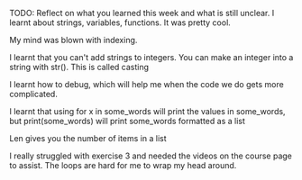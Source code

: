 TODO: Reflect on what you learned this week and what is still unclear.
I learnt about strings, variables, functions. It was pretty cool. 

My mind was blown with indexing. 

I learnt that you can't add strings to integers. You can make an integer into a string with str(). This is called casting

I learnt how to debug, which will help me when the code we do gets more complicated. 

I learnt that using for x in some_words will print the values in some_words, but print(some_words) will print some_words formatted as a list

Len gives you the number of items in a list

I really struggled with exercise 3 and needed the videos on the course page to assist. The loops are hard for me to wrap my head around. 